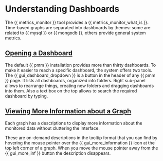 # Understanding Dashboards

The {{ metrics_monitor }} tool provides a {{ metrics_monitor_what_is }}. Time-based
graphs are separated into dashboards by themes: some are related to {{ mysql }} or
{{ mongodb }}, others provide general system metrics.

## [Opening a Dashboard](metrics-monitor-dashboards.md#pmm-metrics-monitor-dashboard-opening)

The default {{ pmm }} installation provides more than thirty dashboards. To make it
easier to reach a specific dashboard, the system offers two tools. The
{{ gui_dashboard_dropdown }} is a button in the header of any {{ pmm }} page. It lists
all dashboards, organized into folders. Right sub-panel allows to rearrange
things, creating new folders and dragging dashboards into them. Also a text box
on the top allows to search the required dashboard by typing.

## [Viewing More Information about a Graph](metrics-monitor-dashboards.md#pmm-metrics-monitor-graph-description)

Each graph has a descriptions to display more information about the monitored
data without cluttering the interface.

These are on-demand descriptions in the tooltip format that you can find by
hovering the mouse pointer over the {{ gui_more_information }} icon at the top left
corner of a graph. When you move the mouse pointer away from the {{ gui_more_inf }}
button the description disappears.
